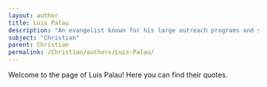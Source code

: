 ```yaml
---
layout: author
title: Luis Palau
description: "An evangelist known for his large outreach programs and speaking engagements, associated with the global spread of Christianity."
subject: "Christian"
parent: Christian
permalink: /Christian/authors/Luis-Palau/
---
```


Welcome to the page of Luis Palau! Here you can find their quotes.
